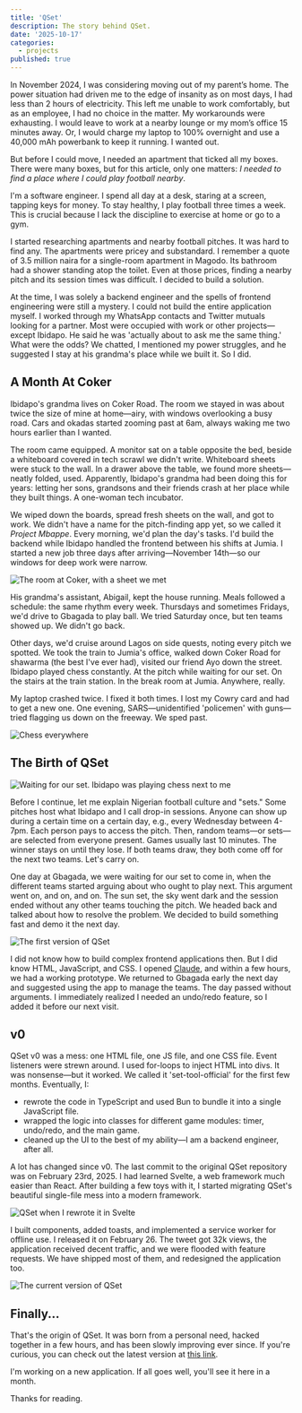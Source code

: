 ```yaml
---
title: 'QSet'
description: The story behind QSet.
date: '2025-10-17'
categories:
  - projects
published: true
---
```


In November 2024, I was considering moving out of my parent’s home. The power situation had driven me to the edge of insanity as on most days, I had less than 2 hours of electricity. This left me unable to work comfortably, but as an employee, I had no choice in the matter. My workarounds were exhausting. I would leave to work at a nearby lounge or my mom’s office 15 minutes away. Or, I would charge my laptop to 100% overnight and use a 40,000 mAh powerbank to keep it running. I wanted out.

But before I could move, I needed an apartment that ticked all my boxes. There were many boxes, but for this article, only one matters: _I needed to find a place where I could play football nearby_.

I'm a software engineer. I spend all day at a desk, staring at a screen, tapping keys for money. To stay healthy, I play football three times a week. This is crucial because I lack the discipline to exercise at home or go to a gym.

I started researching apartments and nearby football pitches. It was hard to find any. The apartments were pricey and substandard. I remember a quote of 3.5 million naira for a single-room apartment in Magodo. Its bathroom had a shower standing atop the toilet. Even at those prices, finding a nearby pitch and its session times was difficult. I decided to build a solution.

At the time, I was solely a backend engineer and the spells of frontend engineering were still a mystery. I could not build the entire application myself. I worked through my WhatsApp contacts and Twitter mutuals looking for a partner. Most were occupied with work or other projects—except Ibidapo. He said he was 'actually about to ask me the same thing.' What were the odds? We chatted, I mentioned my power struggles, and he suggested I stay at his grandma's place while we built it. So I did.

## A Month At Coker

Ibidapo's grandma lives on Coker Road. The room we stayed in was about twice the size of mine at home—airy, with windows overlooking a busy road. Cars and okadas started zooming past at 6am, always waking me two hours earlier than I wanted.

The room came equipped. A monitor sat on a table opposite the bed, beside a whiteboard covered in tech scrawl we didn't write. Whiteboard sheets were stuck to the wall. In a drawer above the table, we found more sheets—neatly folded, used. Apparently, Ibidapo's grandma had been doing this for years: letting her sons, grandsons and their friends crash at her place while they built things. A one-woman tech incubator.

We wiped down the boards, spread fresh sheets on the wall, and got to work. We didn't have a name for the pitch-finding app yet, so we called it _Project Mbappe_. Every morning, we'd plan the day's tasks. I'd build the backend while Ibidapo handled the frontend between his shifts at Jumia. I started a new job three days after arriving—November 14th—so our windows for deep work were narrow.

![](https://res.cloudinary.com/dit0zbles/image/upload/v1761048141/coker-1_jxdb55.jpg 'The room at Coker, with a sheet we met')

His grandma's assistant, Abigail, kept the house running. Meals followed a schedule: the same rhythm every week. Thursdays and sometimes Fridays, we'd drive to Gbagada to play ball. We tried Saturday once, but ten teams showed up. We didn't go back.

Other days, we'd cruise around Lagos on side quests, noting every pitch we spotted. We took the train to Jumia's office, walked down Coker Road for shawarma (the best I've ever had), visited our friend Ayo down the street. Ibidapo played chess constantly. At the pitch while waiting for our set. On the stairs at the train station. In the break room at Jumia. Anywhere, really.

My laptop crashed twice. I fixed it both times. I lost my Cowry card and had to get a new one. One evening, SARS—unidentified 'policemen' with guns—tried flagging us down on the freeway. We sped past.

![](https://res.cloudinary.com/dit0zbles/image/upload/v1761048144/coker-2_kovcj7.jpg 'Chess everywhere')

## The Birth of QSet

![](https://res.cloudinary.com/dit0zbles/image/upload/v1761048140/coker-3_y8xh2b.jpg 'Waiting for our set. Ibidapo was playing chess next to me')

Before I continue, let me explain Nigerian football culture and "sets." Some pitches host what Ibidapo and I call drop-in sessions. Anyone can show up during a certain time on a certain day, e.g., every Wednesday between 4-7pm. Each person pays to access the pitch. Then, random teams—or sets—are selected from everyone present. Games usually last 10 minutes. The winner stays on until they lose. If both teams draw, they both come off for the next two teams. Let's carry on.

One day at Gbagada, we were waiting for our set to come in, when the different teams started arguing about who ought to play next. This argument went on, and on, and on. The sun set, the sky went dark and the session ended without any other teams touching the pitch. We headed back and talked about how to resolve the problem. We decided to build something fast and demo it the next day.

![](https://res.cloudinary.com/dit0zbles/image/upload/v1760542148/qset-v0_z5bjys.png 'The first version of QSet')

I did not know how to build complex frontend applications then. But I did know HTML, JavaScript, and CSS. I opened [Claude](https://claude.ai), and within a few hours, we had a working prototype. We returned to Gbagada early the next day and suggested using the app to manage the teams. The day passed without arguments. I immediately realized I needed an undo/redo feature, so I added it before our next visit.

## v0

QSet v0 was a mess: one HTML file, one JS file, and one CSS file. Event listeners were strewn around. I used for-loops to inject HTML into divs. It was nonsense—but it worked. We called it 'set-tool-official' for the first few months. Eventually, I:

- rewrote the code in TypeScript and used Bun to bundle it into a single JavaScript file.
- wrapped the logic into classes for different game modules: timer, undo/redo, and the main game.
- cleaned up the UI to the best of my ability—I am a backend engineer, after all.

A lot has changed since v0. The last commit to the original QSet repository was on February 23rd, 2025. I had learned Svelte, a web framework much easier than React. After building a few toys with it, I started migrating QSet's beautiful single-file mess into a modern framework.

![](https://res.cloudinary.com/dit0zbles/image/upload/v1760542148/qset-html-final_ou5tfk.png 'QSet when I rewrote it in Svelte')

I built components, added toasts, and implemented a service worker for offline use. I released it on February 26. The tweet got 32k views, the application received decent traffic, and we were flooded with feature requests. We have shipped most of them, and redesigned the application too.

![](https://res.cloudinary.com/dit0zbles/image/upload/v1760542148/qset_current_pc9b6w.png 'The current version of QSet')

## Finally...

That's the origin of QSet. It was born from a personal need, hacked together in a few hours, and has been slowly improving ever since. If you're curious, you can check out the latest version at [this link](https://qset.qballxi.com).

I'm working on a new application. If all goes well, you'll see it here in a month.

Thanks for reading.
